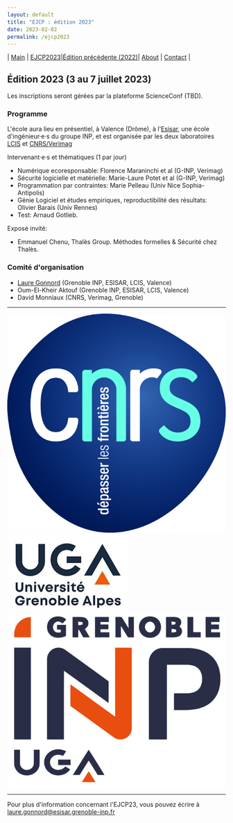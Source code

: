 ```yaml
---
layout: default
title: "EJCP : édition 2023"
date: 2023-02-02
permalink: /ejcp2023
---
```


| [Main](./index) | [EJCP2023](./ejcp2023)|[Édition précédente (2022)](./ejcp2022)| [About](./about) | [Contact](./contact) |


## Édition 2023 (3 au 7 juillet 2023)

 Les inscriptions seront gérées par la plateforme ScienceConf (TBD). 

### Programme

L'école aura lieu en présentiel, à Valence (Drôme), à l'[Esisar](https://esisar.grenoble-inp.fr/), une école d'ingénieur·e·s du groupe INP, et est organisée par les deux laboratoires  [LCIS](https://lcis.grenoble-inp.fr/) et [CNRS/Verimag](https://www-verimag.imag.fr/)


Intervenant·e·s et thématiques (1 par jour)
* Numérique ecoresponsable: Florence Maraninchi et al (G-INP, Verimag)
* Sécurité logicielle et matérielle: Marie-Laure Potet et al (G-INP, Verimag)
* Programmation par contraintes: Marie Pelleau (Univ Nice Sophia-Antipolis)
* Génie Logiciel et études empiriques, reproductibilité des résultats: Olivier Barais (Univ Rennes)
* Test: Arnaud Gotlieb.

Exposé invité:
* Emmanuel Chenu, Thalès Group. Méthodes formelles & Sécurité chez Thalès.


### Comité d'organisation
 * [Laure Gonnord](https://laure.gonnord.org/pro/) (Grenoble INP, ESISAR, LCIS, Valence)
 * Oum-El-Kheir Aktouf (Grenoble INP, ESISAR, LCIS, Valence)
 * David Monniaux (CNRS, Verimag, Grenoble)

---
![LOGO CNRS](_logos/cnrs_original.jpg)
![LOGO UGA](_logos/UGAlogo.jpg)
![LOGO INP](_logos/logoINP.png)

---
Pour plus d'information concernant l'EJCP23, vous pouvez écrire à
 [laure.gonnord@esisar.grenoble-inp.fr](mailto:laure.gonnord@esisar.grenoble-inp.fr)
